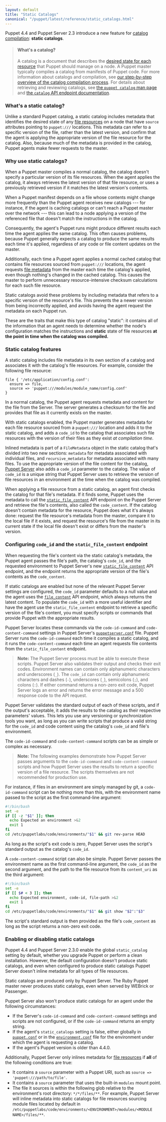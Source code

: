 ```yaml
---
layout: default
title: "Static Catalogs"
canonical: "/puppet/latest/reference/static_catalogs.html"
---
```


[catalogs]: ./subsystem_catalog_compilation.html
[catalog endpoint]: ./http_api/http_catalog.html
[file metadata]: ./http_api/http_file_metadata.html
[`file_content`]: ./http_api/http_file_content.html
[`static_file_content`]: /puppetserver/latest/puppet-api/v3/static_file_content.html
[resource_declaration]: ./lang_resources.html
[file resources]: ./types/file.html
[puppet catalog]: ./man/catalog.html
[environment]: ./environments.html
[facts]: ./lang_facts_and_builtin_vars.html
[exported resources]: ./lang_exported.html
[main manifest]: ./dirs_manifest.html
[modules]: ./modules_fundamentals.html
[resources]: ./lang_resources.html
[variables]: ./lang_variables.html
[classes]: ./lang_classes.html
[modulepath]: ./dirs_modulepath.html
[`puppet.conf`]: ./config_file_main.html
[`environment.conf`]: ./config_file_environment.html

[Puppet Server]: /puppetserver/latest/
[`puppetserver.conf`]: /puppetserver/latest/config_file_puppetserver.html
[Application Orchestration]: /pe/latest/app_orchestration_overview.html
[file sync]: /pe/latest/cmgmt_filesync.html
[Code Manager]: /pe/latest/code_mgr.html
[`code_content`]: /puppetserver/latest/

Puppet 4.4 and Puppet Server 2.3 introduce a new feature for [catalog compilation][catalogs]: **static catalogs**.

> #### What's a catalog?
>
> A catalog is a document that describes the [desired state for each resource][resource_declaration] that Puppet should manage on a node. A Puppet master typically compiles a catalog from manifests of Puppet code. For more information about catalogs and compilation, see [our step-by-step overview of the catalog compilation process][catalogs]. For details about retrieving and reviewing catalogs, see [the `puppet catalog` man page][puppet catalog] and [the `catalog` API endpoint documentation][catalog endpoint].

### What's a static catalog?

Unlike a standard Puppet catalog, a static catalog includes metadata that identifies the desired state of any [file resources][] on a node that have `source` attributes pointing to `puppet:///` locations. This metadata can refer to a specific version of the file, rather than the latest version, and confirm that the agent is applying the appropriate version of the file resource for the catalog. Also, because much of the metadata is provided in the catalog, Puppet agents make fewer requests to the master.

### Why use static catalogs?

When a Puppet master compiles a normal catalog, the catalog doesn't specify a particular version of its file resources. When the agent applies the catalog, it always retrieves the latest version of that file resource, or uses a previously retrieved version if it matches the latest version's contents.

When a Puppet manifest depends on a file whose contents might change more frequently than the Puppet agent receives new catalogs --- for instance, if the agent is caching catalogs or can't reach a Puppet master over the network --- this can lead to a node applying a version of the referenced file that doesn't match the instructions in the catalog.

Consequently, the agent's Puppet runs might produce different results each time the agent applies the same catalog. This often causes problems, because Puppet generally expects a catalog to produce the same results each time it's applied, regardless of any code or file content updates on the master.

Additionally, each time a Puppet agent applies a normal cached catalog that contains file resources sourced from `puppet:///` locations, the agent requests [file metadata][] from the master each time the catalog's applied, even though nothing's changed in the cached catalog. This causes the master to perform unnecessary resource-intensive checksum calculations for each such file resource.

Static catalogs avoid these problems by including metadata that refers to a specific version of the resource's file. This prevents the a newer version from being incorrectly applied, and avoids having the agent request the metadata on each Puppet run.

These are the traits that make this type of catalog "static": it contains all of the information that an agent needs to determine whether the node's configuration matches the instructions and **static** state of file resources **at the point in time when the catalog was compiled.**

### Static catalog features

A static catalog includes file metadata in its own section of a catalog and associates it with the catalog's file resources. For example, consider the following file resource:

``` puppet
file { '/etc/application/config.conf':
  ensure => file,
  source => 'puppet:///modules/module_name/config.conf'
}
```

In a normal catalog, the Puppet agent requests metadata and content for the file from the Server. The server generates a checksum for the file and provides that file as it currently exists on the master.

With static catalogs enabled, the Puppet master generates metadata for each file resource sourced from a `puppet:///` location and adds it to the static catalog, and adds a `code_id` to the catalog that associates such file resources with the version of their files as they exist *at compilation time*.

Inlined metadata is part of a `FileMetadata` object in the static catalog that's divided into two new sections: `metadata` for metadata associated with individual files, and `recursive_metadata` for metadata associated with many files. To use the appropriate version of the file content for the catalog, [Puppet Server][] also adds a `code_id` parameter to the catalog. The value of `code_id` is a unique string that Puppet Server uses to retrieve the version of file resources in an environment at the time when the catalog was compiled.

When applying a file resource from a static catalog, an agent first checks the catalog for that file's metadata. If it finds some, Puppet uses the metadata to call the [`static_file_content`][] API endpoint on the Puppet Server and retrieve the file's contents, also called the `code_content`. If the catalog doesn't contain metadata for the resource, Puppet does what it's always done: request the file resource's metadata from the master, compare it to the local file if it exists, and request the resource's file from the master in its current state if the local file doesn't exist or differs from the master's version.

### Configuring `code_id` and the `static_file_content` endpoint

When requesting the file's content via the static catalog's metadata, the Puppet agent passes the file's path, the catalog's `code_id`, and the requested environment to Puppet Server's new [`static_file_content`][] API endpoint, and the endpoint returns the appropriate version of the file's contents as the `code_content`.

If static catalogs are enabled but none of the relevant Puppet Server settings are configured, the `code_id` parameter defaults to a null value and the agent uses the [`file_content`][] API endpoint, which always returns the latest content. To populate the `code_id` with a more useful identifier and have the agent use the  `static_file_content` endpoint to retrieve a specific version of the file's content, you must specify scripts or commands that provide Puppet with the appropriate results.

Puppet Server locates these commands via the `code-id-command` and `code-content-command` settings in Puppet Server's [`puppetserver.conf`][] file. Puppet Server runs the `code-id-command` each time it compiles a static catalog, and it runs the `code-content-command` each time an agent requests file contents from the `static_file_content` endpoint.

> **Note:** The Puppet Server process must be able to execute these scripts. Puppet Server also validates their output and checks their exit codes. Environment names can contain only alphanumeric characters and underscores (`_`). The `code_id` can  contain only alphanumeric characters and dashes (`-`), underscores (`_`), semicolons (`;`), and colons (`:`). If either command returns a non-zero exit code, Puppet Server logs an error and returns the error message and a 500 response code to the API request.

Puppet Server validates the standard output of each of these scripts, and if the output's acceptable, it adds the results to the catalog as their respective parameters' values. This lets you use any versioning or synchronization tools you want, as long as you can write scripts that produce a valid string for the `code_id` and code content using the catalog's `code_id` and file's environment.

The `code-id-command` and `code-content-command` scripts can be as simple or complex as necessary.

> **Note:** The following examples demonstrate how Puppet Server passes arguments to the `code-id-command` and `code-content-command` scripts and how Puppet Server uses the results to return a specific version of a file resource. The scripts themselves are not recommended for production use.

For instance, if files in an environment are simply managed by git, a `code-id-command` script can be nothing more than this, with the environment name passed to the script as the first command-line argument:

``` bash
#!/bin/bash
set -e
if [[ -z "$1" ]]; then
  echo Expected an environment >&2
  exit 1
fi
cd /etc/puppetlabs/code/environments/"$1" && git rev-parse HEAD
```

As long as the script's exit code is zero, Puppet Server uses the script's standard output as the catalog's `code_id`.

A `code-content-command` script can also be simple. Puppet Server passes the environment name as the first command-line argument, the `code_id` as the second argument, and the path to the file resource from its `content_uri` as the third argument:

``` bash
#!/bin/bash
set -e
if [[ $# < 3 ]]; then
  echo Expected environment, code-id, file-path >&2
  exit 1
fi
cd /etc/puppetlabs/code/environments/"$1" && git show "$2":"$3"
```

The script's standard output is then provided as the file's `code_content` as long as the script returns a non-zero exit code.

### Enabling or disabling static catalogs

Puppet 4.4 and Puppet Server 2.3.0 enable the global `static_catalog` setting by default, whether you upgrade Puppet or perform a clean installation. However, the default configuration doesn't produce static catalogs, and even when configured to produce static catalogs Puppet Server doesn't inline metadata for all types of file resources.

Static catalogs are produced only by Puppet Server. The Ruby Puppet master never produces static catalogs, even when served by WEBrick or Passenger.

Puppet Server also won't produce static catalogs for an agent under the following circumstances:

* If the Server's `code-id-command` and `code-content-command` settings and scripts are not configured, or if the `code-id-command` returns an empty string.
* If the agent's `static_catalogs` setting is false, either globally in [`puppet.conf`][] or in the [`environment.conf`][] file for the environment under which the agent is requesting a catalog.
* If the agent's Puppet version is older than 4.4.0.

Additionally, Puppet Server only inlines metadata for [file resources][] if **all** of the following conditions are true:

* It contains a `source` parameter with a Puppet URI, such as `source => 'puppet:///path/to/file'`.
* It contains a `source` parameter that uses the built-in `modules` mount point.
* The file it sources is within the following glob relative to the environment's root directory: `*/*/files/**`. For example, Puppet Server will inline metadata into static catalogs for file resources sourcing module files located by default in `/etc/puppetlabs/code/environments/<ENVIRONMENT>/modules/<MODULE NAME>/files/**`.
